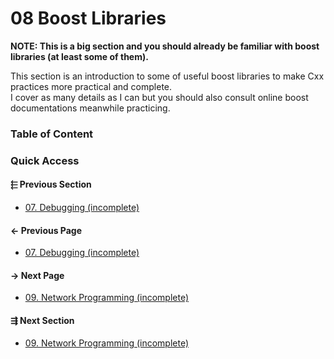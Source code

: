 # 08 Boost Libraries

**NOTE: This is a big section and you should already be familiar with boost
libraries (at least some of them).**

This section is an introduction to some of useful boost libraries to make Cxx
practices more practical and complete.  
I cover as many details as I can but you should also consult online boost
documentations meanwhile practicing.  

### Table of Content

### Quick Access

<div class="previous_section pagination">

#### &#11057; Previous Section

* [07. Debugging &lpar;incomplete&rpar;](./../07.debugging/README.md)
</div>

<div class="previous_page pagination">

#### &#8592; Previous Page

* [07. Debugging &lpar;incomplete&rpar;](./../07.debugging/README.md)

</div>
<div class="next_page pagination">

#### &#8594; Next Page

* [09. Network Programming &lpar;incomplete&rpar;](./../09.network_programming/README.md)

</div>
<div class="next_section pagination">

#### &#8694; Next Section

* [09. Network Programming &lpar;incomplete&rpar;](./../09.network_programming/README.md)

</div>

